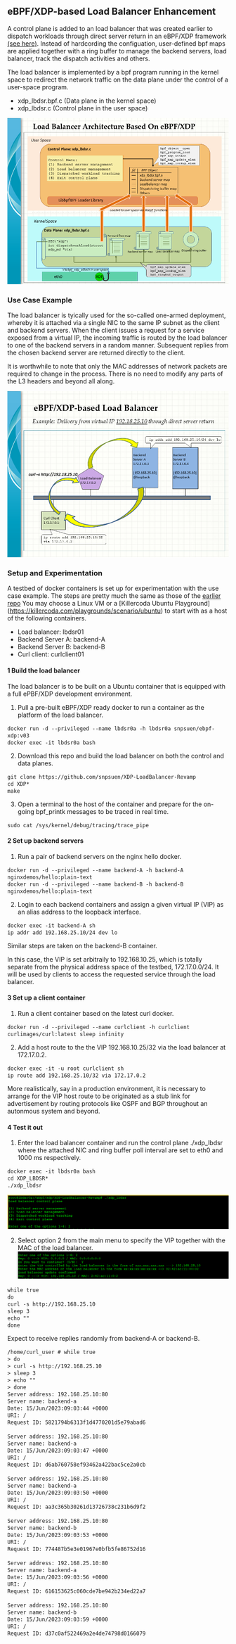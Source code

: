## eBPF/XDP-based Load Balancer Enhancement

A control plane is added to an load balancer that was created earlier to dispatch workloads through direct server return in an eBPF/XDP framework [(see here)](https://github.com/snpsuen/XDP_DSR_Load_Balancer). Instead of hardcording the configuation, user-defined bpf maps are applied together with a ring buffer to manage the backend servers, load balancer, track the dispatch activities and others. 

The load balancer is implemented by a bpf program running in the kernel space to redirect the network traffic on the data plane under the control of a user-space program.
* xdp_lbdsr.bpf.c (Data plane in the kernel space)
* xdp_lbdsr.c (Control plane in the user space)

![Load Balancer Architecture Based on eBPF/XDP](images/XDP_DSR_LoadBalancer01_p2.png)

### Use Case Example

The load balancer is tyically used for the so-called one-armed deployment, whereby it is attached via a single NIC to the same IP subnet as the client and backend servers. When the client issues a request for a service exposed from a virtual IP, the incoming traffic is routed by the load balancer to one of the backend servers in a random manner. Subsequent replies from the chosen backend server are returned directly to the client.

It is worthwhile to note that only the MAC addresses of network packets are required to change in the process. There is no need to modify any parts of the L3 headers and beyond all along.

![Delivery Of Workloads Through Direct Server Return](images/XDP_DSR_LoadBalancer01_p1.png)

### Setup and Experimentation

A testbed of docker containers is set up for experimentation with the use case example. The steps are pretty much the same as those of the [earlier repo](https://github.com/snpsuen/XDP_DSR_Load_Balancer) You may choose a Linux VM or a [Killercoda Ubuntu Playground] (https://killercoda.com/playgrounds/scenario/ubuntu) to start with as a host of the following containers.
* Load balancer: lbdsr01
* Backend Server A: backend-A
* Backend Server B: backend-B
* Curl client: curlclient01

#### 1  Build the load balancer
The load balancer is to be built on a Ubuntu container that is equipped with a full ePBF/XDP development environment.
1. Pull a pre-built eBPF/XDP ready docker to run a container as the platform of the load balancer.
```
docker run -d --privileged --name lbdsr0a -h lbdsr0a snpsuen/ebpf-xdp:v03
docker exec -it lbdsr0a bash
```
2. Download this repo and build the load balancer on both the control and data planes.
```
git clone https://github.com/snpsuen/XDP-LoadBalancer-Revamp
cd XDP*
make
```
3. Open a terminal to the host of the container and prepare for the on-going bpf_printk messages to be traced in real time.
```
sudo cat /sys/kernel/debug/tracing/trace_pipe
```

#### 2  Set up backend servers
1. Run a pair of backend servers on the nginx hello docker.
```
docker run -d --privileged --name backend-A -h backend-A nginxdemos/hello:plain-text
docker run -d --privileged --name backend-B -h backend-B nginxdemos/hello:plain-text
```
2. Login to each backend containers and assign a given virtual IP (VIP) as an alias address to the loopback interface.
```
docker exec -it backend-A sh
ip addr add 192.168.25.10/24 dev lo
```
Similar steps are taken on the backend-B container.

In this case, the VIP is set arbitraily to 192.168.10.25, which is totally separate from the physical address space of the testbed, 172.17.0.0/24. It will be used by clients to access the requested service through the load balancer.

#### 3  Set up a client container
1. Run a client container based on the latest curl docker.
```
docker run -d --privileged --name curlclient -h curlclient curlimages/curl:latest sleep infinity
```
2. Add a host route to the the VIP 192.168.10.25/32 via the load balancer at 172.17.0.2.
```
docker exec -it -u root curlclient sh
ip route add 192.168.25.10/32 via 172.17.0.2
```
More realistically, say in a production environment, it is necessary to arrange for the VIP host route to be originated as a stub link for advertisement by routing protocols like OSPF and BGP throughout an autonmous system and beyond.

#### 4  Test it out

1. Enter the load balancer container and run the control plane ./xdp_lbdsr where the attached NIC and ring buffer poll interval are set to eth0 and 1000 ms respectively.
```
docker exec -it lbdsr0a bash
cd XDP_LBDSR*
./xdp_lbdsr
```
![demo_screen01](images/xdp_lbdsr_screen01.PNG)

2. Select option 2 from the main menu to specify the VIP together with the MAC of the load balancer.
![demo_screen02](images/xdp_lbdsr_screen02.PNG)


```
while true
do
curl -s http://192.168.25.10
sleep 3
echo ""
done
```
Expect to receive replies randomly from backend-A or backend-B.
```
/home/curl_user # while true
> do
> curl -s http://192.168.25.10
> sleep 3
> echo ""
> done
Server address: 192.168.25.10:80
Server name: backend-a
Date: 15/Jun/2023:09:03:44 +0000
URI: /
Request ID: 5821794b6313f1d4770201d5e79abad6

Server address: 192.168.25.10:80
Server name: backend-a
Date: 15/Jun/2023:09:03:47 +0000
URI: /
Request ID: d6ab760758ef93462a422bac5ce2a0cb

Server address: 192.168.25.10:80
Server name: backend-a
Date: 15/Jun/2023:09:03:50 +0000
URI: /
Request ID: aa3c365b30261d13726738c231b6d9f2

Server address: 192.168.25.10:80
Server name: backend-b
Date: 15/Jun/2023:09:03:53 +0000
URI: /
Request ID: 774487b5e3e01967e0bfb5fe86752d16

Server address: 192.168.25.10:80
Server name: backend-a
Date: 15/Jun/2023:09:03:56 +0000
URI: /
Request ID: 616153625c060cde7be942b234ed22a7

Server address: 192.168.25.10:80
Server name: backend-b
Date: 15/Jun/2023:09:03:59 +0000
URI: /
Request ID: d37c0af522469a2e4de74798d0166079
```




